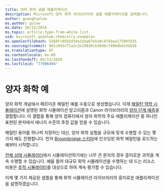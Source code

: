 ```yaml
---
title: 양자 화학 샘플 애플리케이션
description: Microsoft 양자 화학 라이브러리의 샘플 애플리케이션을 살펴봅니다.
author: guanghaolow
ms.author: gulow
ms.date: 10/23/2018
ms.topic: article-type-from-white-list
uid: microsoft.quantum.chemistry.examples
ms.openlocfilehash: 5168fc8592d34a32ba67e5a0c4793aa17599fd35
ms.sourcegitcommit: 9d1c045cf1a2c3e19030cb38dbc7496dbd24ab58
ms.translationtype: HT
ms.contentlocale: ko-KR
ms.lasthandoff: 04/13/2020
ms.locfileid: "77906494"
---
```

# <a name="quantum-chemistry-examples"></a>양자 화학 예

양자 화학 개념에서 페르미온 해밀턴 예를 수동으로 생성했습니다. 이제 [해밀턴 역학 시뮬레이션](xref:microsoft.quantum.libraries.standard.algorithms)에 설명된 화학 시뮬레이션 알고리즘과 Canon 라이브러리의 [양자 단계 예측](xref:microsoft.quantum.libraries.characterization)을 결합합니다. 이 결합을 통해 양자 컴퓨터에서 양자 화학의 주요 애플리케이션 중 하나인 표현된 분자에서 에너지 수준의 추정 값을 얻을 수 있습니다. 

해밀턴 용어를 하나씩 지정하는 대신, 양자 화학 실험을 규모에 맞게 수행할 수 있는 몇 가지 예도 진행합니다. 먼저 [Broombridge 스키마](xref:microsoft.quantum.libraries.chemistry.schema.broombridge)에 인코딩된 화학 해밀턴을 로드하는 예부터 시작합니다.

[전체 상태 시뮬레이터](xref:microsoft.quantum.machines.full-state-simulator)에서 시뮬레이션하기에는 너무 큰 분자의 경우 흥미로운 과학을 계속 수행할 수 있습니다. 예를 들어 대규모 화학 시뮬레이션을 수행하는 데 드는 리소스 비용은 [추적 시뮬레이터](xref:microsoft.quantum.machines.qc-trace-simulator.intro)를 대상으로 하여 계속 평가할 수 있습니다.

이제 몇 가지 제공된 샘플을 통해 화학 시뮬레이션 라이브러리의 흥미로운 애플리케이션을 설명하겠습니다.
